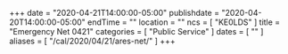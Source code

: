 +++
date = "2020-04-21T14:00:00-05:00"
publishdate = "2020-04-20T14:00:00-05:00"
endTime = ""
location = ""
ncs = [ "KE0LDS" ]
title = "Emergency Net 0421"
categories = [ "Public Service" ]
dates = [ "" ]
aliases = [ "/cal/2020/04/21/ares-net/" ]
+++

